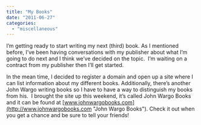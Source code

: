```yaml
---
title: "My Books"
date: "2011-06-27"
categories: 
  - "miscellaneous"
---
```


I’m getting ready to start writing my next (third) book. As I mentioned before, I’ve been having conversations with my publisher about what I’m going to do next and I think we’ve decided on the topic.  I’m waiting on a contract from my publisher then I’ll get started.

In the mean time, I decided to register a domain and open up a site where I can list information about my different books. Additionally, there’s another John Wargo writing books so I have to have a way to distinguish my books from his.  I brought the site up this weekend, it’s called John Wargo Books and it can be found at [www.johnwargobooks.com](http://www.johnwargobooks.com "John Wargo Books"). Check it out when you get a chance and be sure to tell your friends!
